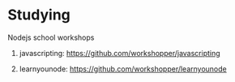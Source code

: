# Studying
Nodejs school workshops

1. javascripting: https://github.com/workshopper/javascripting

2. learnyounode: https://github.com/workshopper/learnyounode
